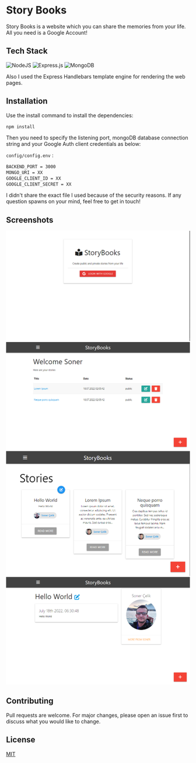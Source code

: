 # Story Books

Story Books is a website which you can share the memories from your life. All you need is a Google Account!

## Tech Stack
![NodeJS](https://img.shields.io/badge/node.js-6DA55F?style=for-the-badge&logo=node.js&logoColor=white) ![Express.js](https://img.shields.io/badge/express.js-%23404d59.svg?style=for-the-badge&logo=express&logoColor=%2361DAFB) ![MongoDB](https://img.shields.io/badge/MongoDB-%234ea94b.svg?style=for-the-badge&logo=mongodb&logoColor=white)

Also I used the Express Handlebars template engine for rendering the web pages.

## Installation

Use the install command to install the dependencies:

```bash
npm install
```

Then you need to specify the listening port, mongoDB database connection string and your Google Auth client credentials as below:

`config/config.env` :
```
BACKEND_PORT = 3000
MONGO_URI = XX
GOOGLE_CLIENT_ID = XX
GOOGLE_CLIENT_SECRET = XX
```

I didn't share the exact file I used because of the security reasons. If any question spawns on your mind, feel free to get in touch!

## Screenshots

![Login Screen](https://github.com/somercelik/story-books/blob/develop/images/login.png?raw=true)
![Your Stories](https://github.com/somercelik/story-books/blob/develop/images/your-stories.png?raw=true)
![Public Stories](https://github.com/somercelik/story-books/blob/develop/images/all-stories..png?raw=true)
![Single Story View](https://github.com/somercelik/story-books/blob/develop/images/single-story-view.png?raw=true)

## Contributing
Pull requests are welcome. For major changes, please open an issue first to discuss what you would like to change.

## License
[MIT](https://choosealicense.com/licenses/mit/)